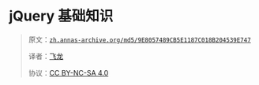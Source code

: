 # jQuery 基础知识

> 原文：[`zh.annas-archive.org/md5/9E8057489CB5E1187C018B204539E747`](https://zh.annas-archive.org/md5/9E8057489CB5E1187C018B204539E747)
> 
> 译者：[飞龙](https://github.com/wizardforcel)
> 
> 协议：[CC BY-NC-SA 4.0](http://creativecommons.org/licenses/by-nc-sa/4.0/)